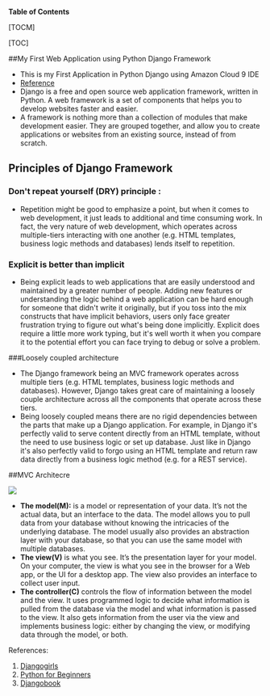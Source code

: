 **Table of Contents**

[TOCM]

[TOC]

##My First Web Application using Python Django Framework

- This is my First Application in Python Django using Amazon Cloud 9 IDE 
- [Reference](https://tutorial.djangogirls.org/en/ )
- Django is a free and open source web application framework, written in Python. A web framework is a set of components that helps you to develop websites faster and easier.
- A framework is nothing more than a collection of modules that make development easier. They are grouped together, and allow you to create applications or websites from an existing source, instead of from scratch.


## Principles of Django Framework
### Don't repeat yourself (DRY) principle :
- Repetition might be good to emphasize a point, but when it comes to web development, it just leads to additional and time consuming work. In fact, the very nature of web development, which operates across multiple-tiers interacting with one another (e.g. HTML templates, business logic methods and databases) lends itself to repetition.
### Explicit is better than implicit
- Being explicit leads to web applications that are easily understood and maintained by a greater number of people. Adding new features or understanding the logic behind a web application can be hard enough for someone that didn't write it originally, but if you toss into the mix constructs that have implicit behaviors, users only face greater frustration trying to figure out what's being done implicitly. Explicit does require a little more work typing, but it's well worth it when you compare it to the potential effort you can face trying to debug or solve a problem.

###Loosely coupled architecture
- The Django framework being an MVC framework operates across multiple tiers (e.g. HTML templates, business logic methods and databases). However, Django takes great care of maintaining a loosely couple architecture across all the components that operate across these tiers.
- Being loosely coupled means there are no rigid dependencies between the parts that make up a Django application. For example, in Django it's perfectly valid to serve content directly from an HTML template, without the need to use business logic or set up database. Just like in Django it's also perfectly valid to forgo using an HTML template and return raw data directly from a business logic method (e.g. for a REST service).

##MVC Architecre

![](https://www.tutorialspoint.com/django/images/django_mvc_mvt_pattern.jpg)

- **The model(M):** is a model or representation of your data. It’s not the actual data, but an interface to the data. The model allows you to pull data from your database without knowing the intricacies of the underlying database. The model usually also provides an abstraction layer with your database, so that you can use the same model with multiple databases.
- **The view(V)** is what you see. It’s the presentation layer for your model. On your computer,
the view is what you see in the browser for a Web app, or the UI for a desktop app. The view also provides an interface to collect user input.
- **The controller(C)** controls the flow of information between the model and the view. It uses programmed logic to decide what information is pulled from the database via the model and what information is passed to the view. It also gets information from the user via the view and implements business logic: either by changing the view, or modifying data through the model, or both.

References:
1. [Djangogirls](https://tutorial.djangogirls.org/en/ )
2. [Python for Beginners](http://www.pythonforbeginners.com/learn-python/what-is-django/)
3. [Djangobook](https://djangobook.com/model-view-controller-design-pattern/)
